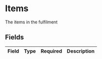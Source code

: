 # Items

The items in the fulfilment


## Fields

| Field       | Type        | Required    | Description |
| ----------- | ----------- | ----------- | ----------- |
